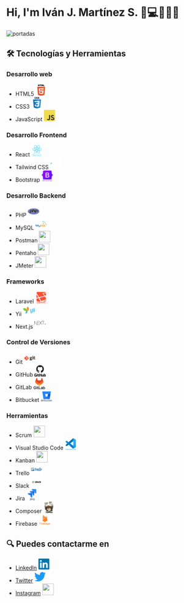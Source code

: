 # Hi, I'm Iván J. Martínez S. 👋💻👨🏻‍💻

![portadas](https://user-images.githubusercontent.com/81108592/195698633-60de1dbb-8358-4b08-9c8f-c36ed90cd7a1.jpg)

## 🛠 Tecnologías y Herramientas

### Desarrollo web

- HTML5 <img src="https://github.com/devicons/devicon/blob/master/icons/html5/html5-original-wordmark.svg" width="30" height="30">
- CSS3 <img src="https://github.com/devicons/devicon/blob/master/icons/css3/css3-original-wordmark.svg" width="30" height="30">
- JavaScript <img src="https://github.com/devicons/devicon/blob/master/icons/javascript/javascript-original.svg" width="30" height="30">

### Desarrollo Frontend

- React <img src="https://github.com/devicons/devicon/blob/master/icons/react/react-original-wordmark.svg" width="30" height="30">
- Tailwind CSS <img src="https://github.com/devicons/devicon/blob/master/icons/tailwindcss/tailwindcss-original-wordmark.svg" width="30" height="30">
- Bootstrap <img src="https://github.com/devicons/devicon/blob/master/icons/bootstrap/bootstrap-original-wordmark.svg" width="30" height="30">

### Desarrollo Backend

- PHP <img src="https://github.com/devicons/devicon/blob/master/icons/php/php-original.svg" width="30" height="30">
- MySQL <img src="https://github.com/devicons/devicon/blob/master/icons/mysql/mysql-original-wordmark.svg" width="30" height="30">
- Postman <img src="https://i.postimg.cc/3x8ZXdMy/logo-postman.png" width="30" height="30">
- Pentaho <img src="https://i.postimg.cc/N01fQfM4/logo-pentaho.png" width="30" height="30">
- JMeter <img src="https://i.postimg.cc/P5SQ2ThS/logo-jmeter.png" width="30" height="30">

### Frameworks

- Laravel <img src="https://github.com/devicons/devicon/blob/master/icons/laravel/laravel-plain-wordmark.svg" width="30" height="30">
- Yii <img src="https://github.com/devicons/devicon/blob/master/icons/yii/yii-original-wordmark.svg" width="30" height="30">
- Next.js <img src="https://github.com/devicons/devicon/blob/master/icons/nextjs/nextjs-original-wordmark.svg" width="30" height="30">

### Control de Versiones

- Git <img src="https://github.com/devicons/devicon/blob/master/icons/git/git-original-wordmark.svg" width="30" height="30">
- GitHub <img src="https://github.com/devicons/devicon/blob/master/icons/github/github-original-wordmark.svg" width="30" height="30">
- GitLab <img src="https://github.com/devicons/devicon/blob/master/icons/gitlab/gitlab-original-wordmark.svg" width="30" height="30">
- Bitbucket <img src="https://github.com/devicons/devicon/blob/master/icons/bitbucket/bitbucket-original-wordmark.svg" width="30" height="30">

### Herramientas

- Scrum <img src="https://i.postimg.cc/3W57pX4v/logo-scrum.png" width="30" height="30">
- Visual Studio Code <img src="https://github.com/devicons/devicon/blob/master/icons/vscode/vscode-original-wordmark.svg" width="30" height="30">
- Kanban <img src="https://i.postimg.cc/V6G1DSvK/logo-kanban.jpg" width="30" height="30">
- Trello <img src="https://github.com/devicons/devicon/blob/master/icons/trello/trello-plain-wordmark.svg" width="30" height="30">
- Slack <img src="https://github.com/devicons/devicon/blob/master/icons/slack/slack-original-wordmark.svg" width="30" height="30">
- Jira <img src="https://github.com/devicons/devicon/blob/master/icons/jira/jira-original-wordmark.svg" width="30" height="30">
- Composer <img src="https://github.com/devicons/devicon/blob/master/icons/composer/composer-original.svg" width="30" height="30">
- Firebase <img src="https://github.com/devicons/devicon/blob/master/icons/firebase/firebase-plain-wordmark.svg" width="30" height="30">

## 🔍 Puedes contactarme en

- [LinkedIn](https://www.linkedin.com/in/ivanjmartinezs/) <img src="https://github.com/devicons/devicon/blob/master/icons/linkedin/linkedin-original.svg" width="30" height="30">
- [Twitter](https://twitter.com/IvanJMartinezS) <img src="https://github.com/devicons/devicon/blob/master/icons/twitter/twitter-original.svg" width="30" height="30">
- [Instagram](https://www.instagram.com/ivanjmartinezs/) <img src="https://raw.githubusercontent.com/hussainweb/hussainweb/main/icons/instagram.png" width="30" height="30">

